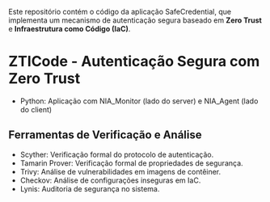 Este repositório contém o código da aplicação SafeCredential, que implementa um mecanismo de autenticação segura baseado em **Zero Trust** e **Infraestrutura como Código (IaC)**.

# ZTICode - Autenticação Segura com Zero Trust
- Python: Aplicação com NIA_Monitor (lado do server) e NIA_Agent (lado do client)

## Ferramentas de Verificação e Análise
- Scyther: Verificação formal do protocolo de autenticação.
- Tamarin Prover: Verificação formal de propriedades de segurança.
- Trivy: Análise de vulnerabilidades em imagens de contêiner.
- Checkov: Análise de configurações inseguras em IaC.
- Lynis: Auditoria de segurança no sistema.
